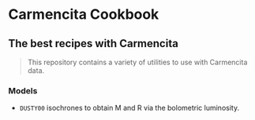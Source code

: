 # Carmencita Cookbook
## The best recipes with Carmencita

> This repository contains a variety of utilities to use with Carmencita data. 

### Models

- ```DUSTY00``` isochrones to obtain M and R via the bolometric luminosity.
